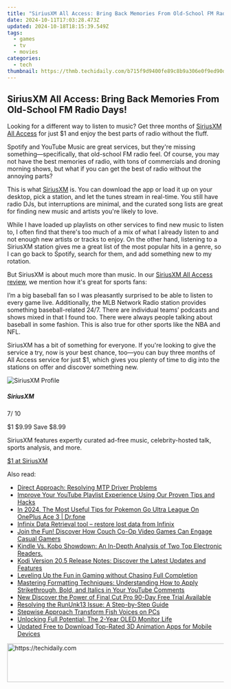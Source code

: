```yaml
---
title: "SiriusXM All Access: Bring Back Memories From Old-School FM Radio Days!"
date: 2024-10-11T17:03:28.473Z
updated: 2024-10-18T18:15:39.549Z
tags:
  - games
  - tv
  - movies
categories:
  - tech
thumbnail: https://thmb.techidaily.com/b715f9d9400fe89c8b9a306e0f9ed90d4ce3c93f7f901de6da9a82347225a712.jpg
---
```


## SiriusXM All Access: Bring Back Memories From Old-School FM Radio Days!

Looking for a different way to listen to music? Get three months of [SiriusXM All Access](https://siriusxm.zgkv.net/c/156932/2017972/4694?subId1=htgdealcontent) for just $1 and enjoy the best parts of radio without the fluff.

 Spotify and YouTube Music are great services, but they're missing something—specifically, that old-school FM radio feel. Of course, you may not have the best memories of radio, with tons of commercials and droning morning shows, but what if you can get the best of radio without the annoying parts?

 This is what [SiriusXM](https://siriusxm.zgkv.net/c/156932/2017972/4694?subId1=htgdealcontent) is. You can download the app or load it up on your desktop, pick a station, and let the tunes stream in real-time. You still have radio DJs, but interruptions are minimal, and the curated song lists are great for finding new music and artists you're likely to love.

 While I have loaded up playlists on other services to find new music to listen to, I often find that there's too much of a mix of what I already listen to and not enough new artists or tracks to enjoy. On the other hand, listening to a SiriusXM station gives me a great list of the most popular hits in a genre, so I can go back to Spotify, search for them, and add something new to my rotation.

 But SiriusXM is about much more than music. In our [SiriusXM All Access review](https://screen-mirror.techidaily.com/in-2024-how-to-use-allshare-cast-to-turn-on-screen-mirroring-on-vivo-t2-pro-5g-drfone-by-drfone-android/), we mention how it's great for sports fans:

 I’m a big baseball fan so I was pleasantly surprised to be able to listen to every game live. Additionally, the MLB Network Radio station provides something baseball-related 24/7\. There are individual teams’ podcasts and shows mixed in that I found too. There were always people talking about baseball in some fashion. This is also true for other sports like the NBA and NFL.

 SiriusXM has a bit of something for everyone. If you're looking to give the service a try, now is your best chance, too—you can buy three months of All Access service for just $1, which gives you plenty of time to dig into the stations on offer and discover something new.

![SiriusXM Profile](https://static1.howtogeekimages.com/wordpress/wp-content/uploads/2024/07/siriusxm-profile.jpg) 

#####  SiriusXM

7/ 10 

$1 $9.99 Save $8.99 

SiriusXM features expertly curated ad-free music, celebrity-hosted talk, sports analysis, and more.

[$1 at SiriusXM](https://siriusxm.zgkv.net/c/156932/2017972/4694?subId1=htgdealcontent)

<ins class="adsbygoogle"
     style="display:block"
     data-ad-format="autorelaxed"
     data-ad-client="ca-pub-7571918770474297"
     data-ad-slot="1223367746"></ins>

<ins class="adsbygoogle"
     style="display:block"
     data-ad-client="ca-pub-7571918770474297"
     data-ad-slot="8358498916"
     data-ad-format="auto"
     data-full-width-responsive="true"></ins>

<span class="atpl-alsoreadstyle">Also read:</span>
<div><ul>
<li><a href="https://driver-error.techidaily.com/direct-approach-resolving-mtp-driver-problems/"><u>Direct Approach: Resolving MTP Driver Problems</u></a></li>
<li><a href="https://buynow-marvelous.techidaily.com/improve-your-youtube-playlist-experience-using-our-proven-tips-and-hacks/"><u>Improve Your YouTube Playlist Experience Using Our Proven Tips and Hacks</u></a></li>
<li><a href="https://android-pokemon-go.techidaily.com/in-2024-the-most-useful-tips-for-pokemon-go-ultra-league-on-oneplus-ace-3-drfone-by-drfone-virtual-android/"><u>In 2024, The Most Useful Tips for Pokemon Go Ultra League On OnePlus Ace 3 | Dr.fone</u></a></li>
<li><a href="https://review-topics.techidaily.com/infinix-data-retrieval-tool-restore-lost-data-from-infinix-by-fonelab-android-recover-data/"><u>Infinix Data Retrieval tool – restore lost data from Infinix</u></a></li>
<li><a href="https://buynow-marvelous.techidaily.com/join-the-fun-discover-how-couch-co-op-video-games-can-engage-casual-gamers/"><u>Join the Fun! Discover How Couch Co-Op Video Games Can Engage Casual Gamers</u></a></li>
<li><a href="https://buynow-marvelous.techidaily.com/kindle-vs-kobo-showdown-an-in-depth-analysis-of-two-top-electronic-readers/"><u>Kindle Vs. Kobo Showdown: An In-Depth Analysis of Two Top Electronic Readers.</u></a></li>
<li><a href="https://buynow-marvelous.techidaily.com/kodi-version-205-release-notes-discover-the-latest-updates-and-features/"><u>Kodi Version 20.5 Release Notes: Discover the Latest Updates and Features</u></a></li>
<li><a href="https://buynow-marvelous.techidaily.com/leveling-up-the-fun-in-gaming-without-chasing-full-completion/"><u>Leveling Up the Fun in Gaming without Chasing Full Completion</u></a></li>
<li><a href="https://buynow-marvelous.techidaily.com/mastering-formatting-techniques-understanding-how-to-apply-strikethrough-bold-and-italics-in-your-youtube-comments/"><u>Mastering Formatting Techniques: Understanding How to Apply Strikethrough, Bold, and Italics in Your YouTube Comments</u></a></li>
<li><a href="https://ai-vdieo-software.techidaily.com/new-discover-the-power-of-final-cut-pro-90-day-free-trial-available/"><u>New Discover the Power of Final Cut Pro 90-Day Free Trial Available</u></a></li>
<li><a href="https://tech-recovery.techidaily.com/resolving-the-rununk13-issue-a-step-by-step-guide/"><u>Resolving the RunUnk13 Issue: A Step-by-Step Guide</u></a></li>
<li><a href="https://extra-lessons.techidaily.com/stepwise-approach-transform-fish-voices-on-pcs/"><u>Stepwise Approach Transform Fish Voices on PCs</u></a></li>
<li><a href="https://games-able.techidaily.com/1719166750449-unlocking-full-potential-the-2-year-oled-monitor-life/"><u>Unlocking Full Potential: The 2-Year OLED Monitor Life</u></a></li>
<li><a href="https://ai-vdieo-software.techidaily.com/updated-free-to-download-top-rated-3d-animation-apps-for-mobile-devices/"><u>Updated Free to Download Top-Rated 3D Animation Apps for Mobile Devices</u></a></li>
</ul></div>

<!-- affiliate ads begin -->
<a href="https://aligracehair.sjv.io/c/5597632/2087267/19272" target="_top" id="2087267">
  <img src="//a.impactradius-go.com/display-ad/19272-2087267" border="0" alt="https://techidaily.com" width="728" height="90"/>
</a>
<img height="0" width="0" src="https://aligracehair.sjv.io/i/5597632/2087267/19272" style="position:absolute;visibility:hidden;" border="0" />
<!-- affiliate ads end -->

